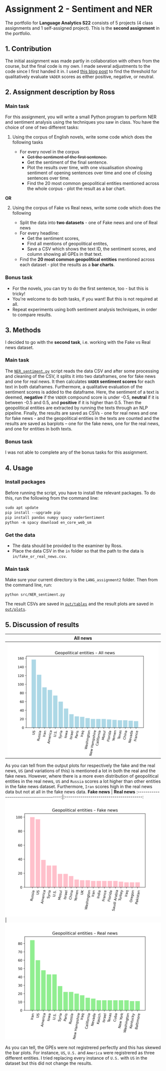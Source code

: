 # Assignment 2 - Sentiment and NER
The portfolio for __Language Analytics S22__ consists of 5 projects (4 class assignments and 1 self-assigned project). This is the __second assignment__ in the portfolio. 

## 1. Contribution
The initial assignment was made partly in collaboration with others from the course, but the final code is my own. I made several adjustments to the code since I first handed it in. I used [this blog post](https://www.geeksforgeeks.org/python-sentiment-analysis-using-vader/) to find the threshold for qualitatively evaluate `VADER` scores as either positive, negative, or neutral.

## 2. Assignment description by Ross
### Main task
For this assignment, you will write a small Python program to perform NER and sentiment analysis using the techniques you saw in class. You have the choice of one of two different tasks:

1. Using the corpus of English novels, write some code which does the following tasks

   - For every novel in the corpus
     - ~~Get the sentiment of the first sentence.~~
     - Get the sentiment of the final sentence.
     - Plot the results over time, with one visualisation showing sentiment of opening sentences over time and one of closing sentences over time.
     - Find the 20 most common geopolitical entities mentioned across the whole corpus - plot the result as a bar chart.

**OR**

2. Using the corpus of Fake vs Real news, write some code which does the following

   - Split the data into __two datasets__ - one of Fake news and one of Real news
   - For every headline:
     - Get the sentiment scores,
     - Find all mentions of geopolitical entites,
     - Save a CSV which shows the text ID, the sentiment scores, and column showing all GPEs in that text.
   - Find the __20 most common geopolitical entities__ mentioned across each dataset - plot the results as a __bar charts__.

### Bonus task
- For the novels, you can try to do the first sentence, too - but this is tricky!
- You're welcome to do both tasks, if you want! But this is not required at all.
- Repeat experiments using both sentiment analysis techniques, in order to compare results.

## 3. Methods
I decided to go with the __second task__, i.e. working with the Fake vs Real news dataset.

### Main task
The [`NER_sentiment.py`](https://github.com/agnesbn/LANG_assignment2/blob/main/src/NER_sentiment.py) script reads the data CSV and after some processing and cleaning of the CSV, it splits it into two dataframes, one for fake news and one for real news. It then calculates __`VADER` sentiment scores__ for each text in both dataframes. Furthermore, a qualitative evaluation of the sentiment scores is added to the dataframe. Here, the sentiment of a text is deemed, __negative__ if the `VADER` compound score is under -0.5, __neutral__ if it is between -0.5 and 0.5, and __positive__ if it is higher than 0.5. Then the geopolitical entities are extracted by running the texts through an NLP pipeline. Finally, the results are saved as CSVs - one for real news and one for fake news - and the geopolitical entities in the texts are counted and the results are saved as barplots – one for the fake news, one for the real news, and one for entities in both texts.

### Bonus task
I was not able to complete any of the bonus tasks for this assignment.

## 4. Usage
### Install packages
Before running the script, you have to install the relevant packages. To do this, run the following from the command line:
```
sudo apt update
pip install --upgrade pip
pip install pandas numpy spacy vaderSentiment
python -m spacy download en_core_web_sm
```

### Get the data
- The data should be provided to the examiner by Ross.
- Place the data CSV in the `in` folder so that the path to the data is `in/fake_or_real_news.csv`.

### Main task
Make sure your current directory is the `LANG_assignment2` folder. Then from the command line, run:
```
python src/NER_sentiment.py
```

The result CSVs are saved in [`out/tables`](https://github.com/agnesbn/LANG_assignment2/tree/main/out/tables) and the result plots are saved in [`out/plots`](https://github.com/agnesbn/LANG_assignment2/tree/main/out/plots).

## 5. Discussion of results

**All news**                             |
:---------------------------------------:|
![](out/plots/GPE_all_news.png)          |


As you can tell from the output plots for respectively the fake and the real news, `US` (and variations of this) is mentioned a lot in both the real and the fake news. However, where there is a more even distribution of geopolitical entities in the real news, `US` and `Russia` scores a lot higher than other entities in the fake news dataset. Furthermore, `Iran` scores high in the real news data but not at all in the fake news data.
**Fake news**                            |  **Real news**
:---------------------------------------:|:---------------------------------------:
![](out/plots/GPE_fake_news.png)         |  ![](out/plots/GPE_real_news.png)

As you can tell, the GPEs were not registrered perfectly and this has skewed the bar plots. For instance, `US`, `U.S.` and `America` were registrered as three different entities. I tried replacing every instance of `U.S.` with `US` in the dataset but this did not change the results.
